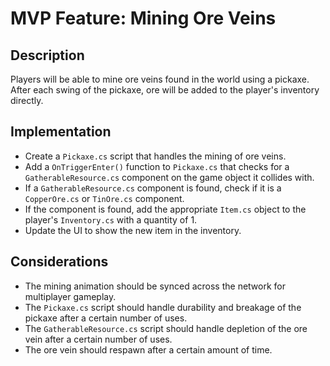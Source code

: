 # MVP Feature: Mining Ore Veins

## Description

Players will be able to mine ore veins found in the world using a pickaxe. After each swing of the pickaxe, ore will be added to the player's inventory directly. 

## Implementation

- Create a `Pickaxe.cs` script that handles the mining of ore veins.
- Add a `OnTriggerEnter()` function to `Pickaxe.cs` that checks for a `GatherableResource.cs` component on the game object it collides with.
- If a `GatherableResource.cs` component is found, check if it is a `CopperOre.cs` or `TinOre.cs` component.
- If the component is found, add the appropriate `Item.cs` object to the player's `Inventory.cs` with a quantity of 1.
- Update the UI to show the new item in the inventory.

## Considerations

- The mining animation should be synced across the network for multiplayer gameplay.
- The `Pickaxe.cs` script should handle durability and breakage of the pickaxe after a certain number of uses.
- The `GatherableResource.cs` script should handle depletion of the ore vein after a certain number of uses.
- The ore vein should respawn after a certain amount of time.
